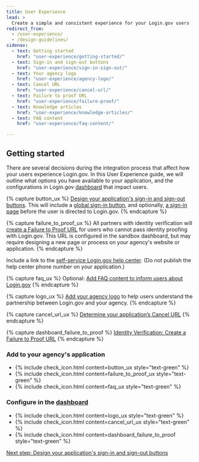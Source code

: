 ```yaml
---
title: User Experience
lead: >
  Create a simple and consistent experience for your Login.gov users
redirect_from:
  - /user-experience/
  - /design-guidelines/
sidenav:
  - text: Getting started
    href: "user-experience/getting-started/"
  - text: Sign-in and sign-out buttons
    href: "user-experience/sign-in-sign-out/"
  - text: Your agency logo
    href: "user-experience/agency-logo/"
  - text: Cancel URL
    href: "user-experience/cancel-url/"
  - text: Failure to proof URL
    href: "user-experience/failure-proof/"
  - text: Knowledge articles
    href: "user-experience/knowledge-articles/"
  - text: FAQ content 
    href: "user-experience/faq-content/"

---
```


##  Getting started
There are several decisions during the integration process that affect how your users experience Login.gov. In this User Experience guide, we will outline what options you have available to your application, and the configurations in Login.gov [dashboard](https://dashboard.int.identitysandbox.gov/) that impact users.

{% capture button_ux %}
[Design your application's sign-in and sign-out buttons]({{site.baseurl}}/user-experience/sign-in-sign-out/). This will include a [global sign-in button]({{site.baseurl}}/user-experience/sign-in-sign-out/), and optionally, [a sign-in page]({{site.baseurl}}/user-experience/sign-in-sign-out/) before the user is directed to Login.gov.
{% endcapture %}

{% capture failure_to_proof_ux %}
All partners with identity verification will [create a Failure to Proof URL]({{site.baseurl}}/user-experience/failure-proof/) for users who cannot pass identity proofing with Login.gov. This URL is configured in the sandbox dashboard, but may require designing a new page or process on your agency's website or application.
{% endcapture %}

Include a link to the [self-service Login.gov help center](https://login.gov/help/). (Do not publish the help center phone number on your application.) 

{% capture faq_ux %}
Optional: [Add FAQ content to inform users about Login.gov]({{site.baseurl}}/user-experience/faq-content/)
{% endcapture %}

{% capture logo_ux %}
[Add your agency logo]({{site.baseurl}}/user-experience/agency-logo/) to help users understand the partnership between Login.gov and your agency.
{% endcapture %}

{% capture cancel_url_ux %}
[Determine your application’s Cancel URL]({{site.baseurl}}/user-experience/cancel-url/)
{% endcapture %}

{% capture dashboard_failure_to_proof %}
[Identity Verification: Create a Failure to Proof URL]({{site.baseurl}}/user-experience/failure-proof/)
{% endcapture %}


### Add to your agency's application

<ul class="usa-icon-list padding-top-2">
  <li class="usa-icon-list__item">
    {% include check_icon.html content=button_ux style="text-green" %}       
  </li>
  <li class="usa-icon-list__item">
    {% include check_icon.html content=failure_to_proof_ux style="text-green" %}
  </li>
  <li class="usa-icon-list__item">
    {% include check_icon.html content=faq_ux style="text-green" %}
  </li>
</ul>

### Configure in the [dashboard](https://dashboard.int.identitysandbox.gov/)

<ul class="usa-icon-list padding-bottom-4 padding-top-2">
 <li class="usa-icon-list__item">
    {% include check_icon.html content=logo_ux style="text-green" %}
 </li>
 <li class="usa-icon-list__item">
    {% include check_icon.html content=cancel_url_ux style="text-green" %}
 </li>
 <li class="usa-icon-list__item">
    {% include check_icon.html content=dashboard_failure_to_proof style="text-green" %}
 </li>
</ul>

[Next step: Design your application's sign-in and sign-out buttons]({{site.baseurl}}/user-experience/sign-in-sign-out/)

